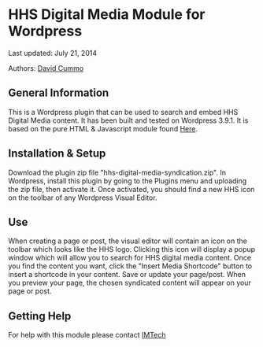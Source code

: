 HHS Digital Media Module for Wordpress
================

Last updated: July 21, 2014

Authors: [David Cummo](https://github.com/cooms13)

## General Information
This is a Wordpress plugin that can be used to search and embed HHS Digital Media content.  It has been built and tested on Wordpress 3.9.1.  It is based on the pure HTML & Javascript module found [Here](https://github.com/HHSDigitalMediaAPIPlatform/HHSDigitalMediaModuleHTML).

## Installation & Setup
Download the plugin zip file "hhs-digital-media-syndication.zip". In Wordpress, install this plugin by going to the Plugins menu and uploading the zip file, then activate it. Once activated, you should find a new HHS icon on the toolbar of any Wordpress Visual Editor. 

## Use
When creating a page or post, the visual editor will contain an icon on the toolbar which looks like the HHS logo. Clicking this icon will display a popup window which will allow you to search for HHS digital media content. Once you find the content you want, click the "Insert Media Shortcode" button to insert a shortcode in your content. Save or update your page/post. When you preview your page, the chosen syndicated content will appear on your page or post.

## Getting Help
For help with this module please contact [IMTech](mailto:imtech@cdc.gov)